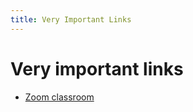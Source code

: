 ```yaml
---
title: Very Important Links
---
```


# Very important links

* [Zoom classroom](https://zoom.us/j/580193256?pwd=L28zUENjcUJ3dTJ3VFhvc0IzWitvQT09)
